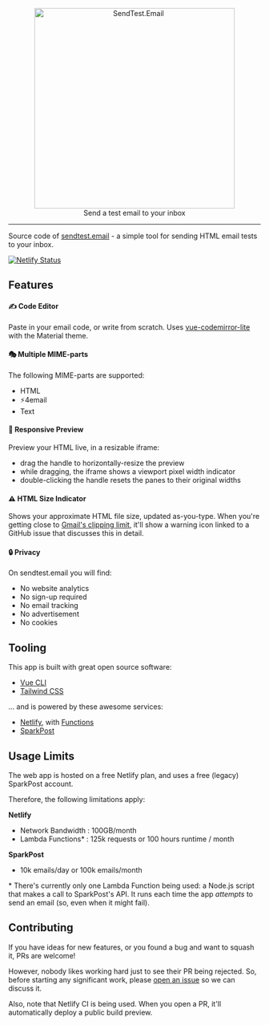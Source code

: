 <p align="center">
    <a href="https://sendtest.email/" target="_blank">
        <img width="400" src="https://res.cloudinary.com/cossssmin/image/upload/v1554371926/os/sendtest.email/ste-github.jpg" alt="SendTest.Email">
    </a>
    <br>
    Send a test email to your inbox
</p>

------

Source code of [sendtest.email](https://sendtest.email) - a simple tool for sending HTML email tests to your inbox.

[![Netlify Status](https://api.netlify.com/api/v1/badges/3e40d277-84a6-42aa-86a7-724a3fbbef1e/deploy-status)](https://app.netlify.com/sites/send-test-email/deploys)

## Features

#### ✍ Code Editor

Paste in your email code, or write from scratch. Uses [vue-codemirror-lite](https://github.com/cnu4/vue-codemirror-lite) with the Material theme.

#### 🎭 Multiple MIME-parts

The following MIME-parts are supported:

- HTML
- ⚡4email
- Text

#### 📱 Responsive Preview

Preview your HTML live, in a resizable iframe:

- drag the handle to horizontally-resize the preview
- while dragging, the iframe shows a viewport pixel width indicator
- double-clicking the handle resets the panes to their original widths

#### ⚠ HTML Size Indicator

Shows your approximate HTML file size, updated as-you-type.
When you're getting close to [Gmail's clipping limit](https://github.com/hteumeuleu/email-bugs/issues/41), it'll show a warning icon linked to a GitHub issue that discusses this in detail.

#### 🔒 Privacy

On sendtest.email you will find:

- No website analytics
- No sign-up required
- No email tracking
- No advertisement
- No cookies

## Tooling

This app is built with great open source software:

- [Vue CLI](https://cli.vuejs.org/)
- [Tailwind CSS](https://tailwindcss.com/)

... and is powered by these awesome services:

- [Netlify](https://www.netlify.com/), with [Functions](https://www.netlify.com/features/functions/)
- [SparkPost](https://www.sparkpost.com/)

## Usage Limits

The web app is hosted on a free Netlify plan, and uses a free (legacy) SparkPost account.

Therefore, the following limitations apply:

**Netlify**

- Network Bandwidth : 100GB/month
- Lambda Functions* : 125k requests or 100 hours runtime / month

**SparkPost**

- 10k emails/day or 100k emails/month

\* There's currently only one Lambda Function being used: a Node.js script that makes a call to SparkPost's API. It runs each time the app *attempts* to send an email (so, even when it might fail).

## Contributing

If you have ideas for new features, or you found a bug and want to squash it, PRs are welcome!

However, nobody likes working hard just to see their PR being rejected.
So, before starting any significant work, please [open an issue](https://github.com/cossssmin/sendtest.email/issues/new) so we can discuss it.

Also, note that Netlify CI is being used. When you open a PR, it'll automatically deploy a public build preview.
